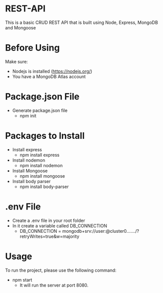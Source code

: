 # REST-API

This is a basic CRUD REST API that is built using Node, Express, MongoDB and Mongoose

# Before Using

Make sure:
* Nodejs is installed (https://nodejs.org/)
* You have a MongoDB Atlas account

# Package.json File
* Generate package.json file
  * npm init
# Packages to Install
* Install express
  * npm install express
* Install nodemon
  * npm install nodemon
* Install Mongoose
  * npm install mongoose
* Install body parser
  * npm install body-parser

# .env File

* Create a .env file in your root folder
* In it create a variable called DB_CONNECTION
  * DB_CONNECTION = mongodb+srv://user:<password>@cluster0......./<dbname>?retryWrites=true&w=majority

# Usage
To run the project, please use the following command:
* npm start
  * It will run the server at port 8080.
